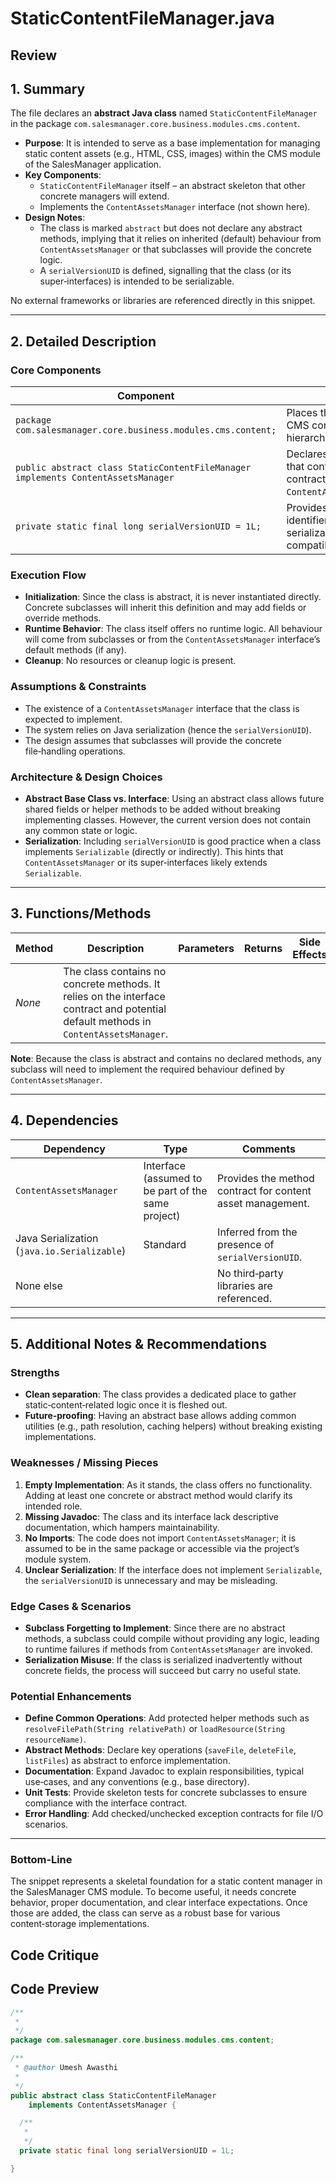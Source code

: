 # StaticContentFileManager.java

## Review

## 1. Summary
The file declares an **abstract Java class** named `StaticContentFileManager` in the package `com.salesmanager.core.business.modules.cms.content`.  
- **Purpose**: It is intended to serve as a base implementation for managing static content assets (e.g., HTML, CSS, images) within the CMS module of the SalesManager application.  
- **Key Components**:  
  - `StaticContentFileManager` itself – an abstract skeleton that other concrete managers will extend.  
  - Implements the `ContentAssetsManager` interface (not shown here).  
- **Design Notes**:  
  - The class is marked `abstract` but does not declare any abstract methods, implying that it relies on inherited (default) behaviour from `ContentAssetsManager` or that subclasses will provide the concrete logic.  
  - A `serialVersionUID` is defined, signalling that the class (or its super‑interfaces) is intended to be serializable.

No external frameworks or libraries are referenced directly in this snippet.

---

## 2. Detailed Description
### Core Components
| Component | Role |
|-----------|------|
| `package com.salesmanager.core.business.modules.cms.content;` | Places the class in the CMS content module hierarchy. |
| `public abstract class StaticContentFileManager implements ContentAssetsManager` | Declares a base class that conforms to the contract of `ContentAssetsManager`. |
| `private static final long serialVersionUID = 1L;` | Provides a stable identifier for serialization compatibility. |

### Execution Flow
- **Initialization**: Since the class is abstract, it is never instantiated directly. Concrete subclasses will inherit this definition and may add fields or override methods.  
- **Runtime Behavior**: The class itself offers no runtime logic. All behaviour will come from subclasses or from the `ContentAssetsManager` interface’s default methods (if any).  
- **Cleanup**: No resources or cleanup logic is present.

### Assumptions & Constraints
- The existence of a `ContentAssetsManager` interface that the class is expected to implement.  
- The system relies on Java serialization (hence the `serialVersionUID`).  
- The design assumes that subclasses will provide the concrete file‑handling operations.

### Architecture & Design Choices
- **Abstract Base Class vs. Interface**: Using an abstract class allows future shared fields or helper methods to be added without breaking implementing classes. However, the current version does not contain any common state or logic.  
- **Serialization**: Including `serialVersionUID` is good practice when a class implements `Serializable` (directly or indirectly). This hints that `ContentAssetsManager` or its super‑interfaces likely extends `Serializable`.

---

## 3. Functions/Methods
| Method | Description | Parameters | Returns | Side Effects |
|--------|-------------|------------|---------|--------------|
| *None* | The class contains no concrete methods. It relies on the interface contract and potential default methods in `ContentAssetsManager`. |

**Note**: Because the class is abstract and contains no declared methods, any subclass will need to implement the required behaviour defined by `ContentAssetsManager`.

---

## 4. Dependencies
| Dependency | Type | Comments |
|------------|------|----------|
| `ContentAssetsManager` | Interface (assumed to be part of the same project) | Provides the method contract for content asset management. |
| Java Serialization (`java.io.Serializable`) | Standard | Inferred from the presence of `serialVersionUID`. |
| None else |  | No third‑party libraries are referenced. |

---

## 5. Additional Notes & Recommendations
### Strengths
- **Clean separation**: The class provides a dedicated place to gather static‑content‑related logic once it is fleshed out.  
- **Future‑proofing**: Having an abstract base allows adding common utilities (e.g., path resolution, caching helpers) without breaking existing implementations.

### Weaknesses / Missing Pieces
1. **Empty Implementation**: As it stands, the class offers no functionality. Adding at least one concrete or abstract method would clarify its intended role.  
2. **Missing Javadoc**: The class and its interface lack descriptive documentation, which hampers maintainability.  
3. **No Imports**: The code does not import `ContentAssetsManager`; it is assumed to be in the same package or accessible via the project’s module system.  
4. **Unclear Serialization**: If the interface does not implement `Serializable`, the `serialVersionUID` is unnecessary and may be misleading.

### Edge Cases & Scenarios
- **Subclass Forgetting to Implement**: Since there are no abstract methods, a subclass could compile without providing any logic, leading to runtime failures if methods from `ContentAssetsManager` are invoked.  
- **Serialization Misuse**: If the class is serialized inadvertently without concrete fields, the process will succeed but carry no useful state.

### Potential Enhancements
- **Define Common Operations**: Add protected helper methods such as `resolveFilePath(String relativePath)` or `loadResource(String resourceName)`.  
- **Abstract Methods**: Declare key operations (`saveFile`, `deleteFile`, `listFiles`) as abstract to enforce implementation.  
- **Documentation**: Expand Javadoc to explain responsibilities, typical use‑cases, and any conventions (e.g., base directory).  
- **Unit Tests**: Provide skeleton tests for concrete subclasses to ensure compliance with the interface contract.  
- **Error Handling**: Add checked/unchecked exception contracts for file I/O scenarios.

---

### Bottom‑Line
The snippet represents a skeletal foundation for a static content manager in the SalesManager CMS module. To become useful, it needs concrete behavior, proper documentation, and clear interface expectations. Once those are added, the class can serve as a robust base for various content‑storage implementations.

## Code Critique



## Code Preview

```java
/**
 * 
 */
package com.salesmanager.core.business.modules.cms.content;

/**
 * @author Umesh Awasthi
 *
 */
public abstract class StaticContentFileManager
    implements ContentAssetsManager {

  /**
   * 
   */
  private static final long serialVersionUID = 1L;

}



```
